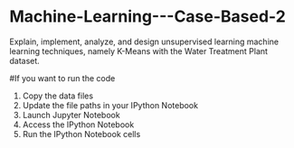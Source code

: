 # Machine-Learning---Case-Based-2
Explain, implement, analyze, and design unsupervised learning machine learning techniques, namely K-Means with the Water Treatment Plant dataset.

#If you want to run the code
1. Copy the data files
2. Update the file paths in your IPython Notebook
3. Launch Jupyter Notebook
4. Access the IPython Notebook
5. Run the IPython Notebook cells
